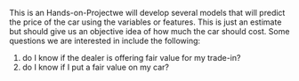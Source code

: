 This is an Hands-on-Projectwe will develop several models that will predict the price of the car using the variables or features. 
This is just an estimate but should give us an objective idea of how much the car should cost.
Some questions we are interested in include the following:
1. do I know if the dealer is offering fair value for my trade-in?
2. do I know if I put a fair value on my car?
